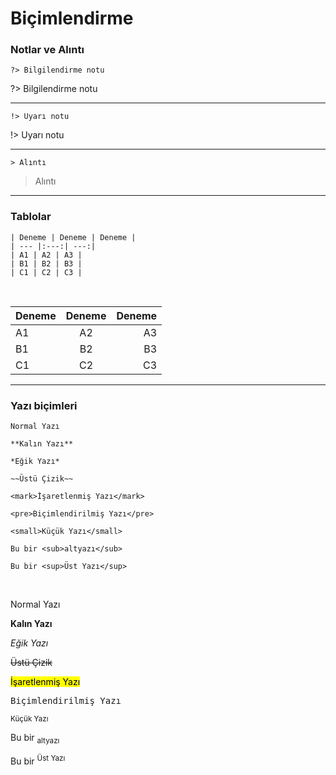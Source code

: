<!-- NOTLAR
 - Bu sayfa bilgi içerikli makaleden oluşmaktadır.
 - Bu sayfaya ekleme yapmadan önce yetkililere danışmanız önerilir. -->

# Biçimlendirme

### Notlar ve Alıntı

```text
?> Bilgilendirme notu
```

?> Bilgilendirme notu

---

```text
!> Uyarı notu
```

!> Uyarı notu

---

```text
> Alıntı
```

> Alıntı

---

### Tablolar

```text
| Deneme | Deneme | Deneme |
| --- |:---:| ---:|
| A1 | A2 | A3 |
| B1 | B2 | B3 |
| C1 | C2 | C3 |
```

<br>

| Deneme | Deneme | Deneme |
| --- | :---: | ---: |
| A1 | A2 | A3 |
| B1 | B2 | B3 |
| C1 | C2 | C3 |

---

### Yazı biçimleri

```text
Normal Yazı

**Kalın Yazı**

*Eğik Yazı*

~~Üstü Çizik~~

<mark>İşaretlenmiş Yazı</mark>

<pre>Biçimlendirilmiş Yazı</pre>

<small>Küçük Yazı</small>

Bu bir <sub>altyazı</sub>

Bu bir <sup>Üst Yazı</sup>

```

<br>

Normal Yazı

**Kalın Yazı**

_Eğik Yazı_

~~Üstü Çizik~~

<mark>İşaretlenmiş Yazı</mark>

<pre>Biçimlendirilmiş Yazı</pre>

<small>Küçük Yazı</small>

Bu bir <sub>altyazı</sub>

Bu bir <sup>Üst Yazı</sup>
